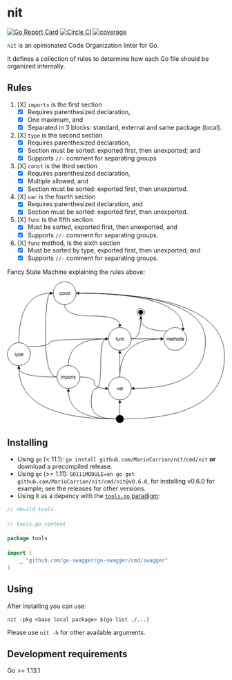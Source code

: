 # nit

[![Go Report Card](https://goreportcard.com/badge/github.com/MarioCarrion/nit)](https://goreportcard.com/report/github.com/MarioCarrion/nit)
[![Circle CI](https://circleci.com/gh/MarioCarrion/nit.svg?style=svg)](https://circleci.com/gh/MarioCarrion/nit)
[![coverage](https://gocover.io/_badge/github.com/MarioCarrion/nit?0 "coverage")](http://gocover.io/github.com/MarioCarrion/nit)

`nit` is an opinionated Code Organization linter for Go.

It defines a collection of rules to determine how each Go file should be organized internally.

## Rules

1. [X] `imports` is the first section
   - [X] Requires parenthesized declaration,
   - [X] One maximum, and
   - [X] Separated in 3 blocks: standard, external and same package (local).
1. [X] `type` is the second section
   - [X] Requires parenthesized declaration,
   - [X] Section must be sorted: exported first, then unexported; and
   - [X] Supports `//-` comment for separating groups
1. [X] `const` is the third section
   - [X] Requires parenthesized declaration,
   - [X] Multiple allowed, and
   - [X] Section must be sorted: exported first, then unexported.
1. [X] `var` is the fourth section
   - [X] Requires parenthesized declaration, and
   - [X] Section must be sorted: exported first, then unexported.
1. [X] `func` is the fifth section
   - [X] Must be sorted, exported first, then unexported, and
   - [X] Supports `//-` comment for separating groups.
1. [X] `func` method, is the sixth section
   - [X] Must be sorted by type, exported first, then unexported; and
   - [X] Supports `//-` comment for separating groups.

Fancy State Machine explaining the rules above:

![code](code.png "code organization in file")

## Installing

* Using `go` (< 11.1): `go install github.com/MarioCarrion/nit/cmd/nit` **or** download a precompiled release.
* Using `go` (>= 1.11): `GO111MODULE=on go get github.com/MarioCarrion/nit/cmd/nit@v0.6.0`, for installing v0.6.0 for example; see the releases for other versions.
* Using it as a depency with the [`tools.go` paradigm](https://github.com/go-modules-by-example/index/blob/master/010_tools/README.md):

```go
// +build tools

// tools.go content

package tools

import (
	_ "github.com/go-swagger/go-swagger/cmd/swagger"
)
```

## Using

After installing you can use:

```
nit -pkg <base local package> $(go list ./...)
```

Please use `nit -h` for other available arguments.

## Development requirements

Go >= 1.13.1
